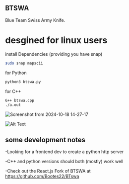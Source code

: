 ## BTSWA
Blue Team Swiss Army Knife.
# desgined for linux users
install Dependencies (providing you have snap)
```sh
sudo snap mapscii
```

for Python
```sh
python3 btswa.py
```
for C++
```sh
G++ btswa.cpp
./a.out
```


![Screenshot from 2024-10-18 14-27-17](https://github.com/user-attachments/assets/2832b28f-29de-401b-931b-8ae47e8f07c6)


![Alt Text](https://media1.tenor.com/m/tZ2Xd8LqAnMAAAAd/typing-fast.gif)

some development notes
--
-Looking for a frontend dev to create a python http server 

-C++ and python versions should both (mostly) work well

-Check out the React.js Fork of BTSWA at https://github.com/Bootes22/BTswa 
